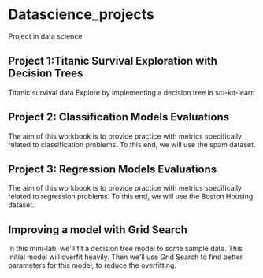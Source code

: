 # Datascience_projects
Project in data science

## Project 1:Titanic Survival Exploration with Decision Trees
 Titanic survival data Explore by implementing a decision tree in sci-kit-learn

 ## Project 2: Classification Models Evaluations
 The aim of this workbook is to provide practice with metrics specifically related to classification problems.
To this end, we will use the spam dataset.

 ## Project 3: Regression Models Evaluations
 The aim of this workbook is to provide practice with metrics specifically related to regression problems.
To this end, we will use the Boston Housing dataset.

## Improving a model with Grid Search
In this mini-lab, we'll fit a decision tree model to some sample data. This initial model will overfit heavily. Then we'll use Grid Search to find better parameters for this model, to reduce the overfitting.
